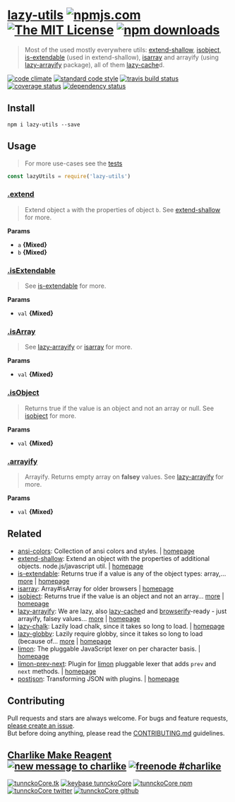 # [lazy-utils][author-www-url] [![npmjs.com][npmjs-img]][npmjs-url] [![The MIT License][license-img]][license-url] [![npm downloads][downloads-img]][downloads-url] 

> Most of the used mostly everywhere utils: [extend-shallow][], [isobject][], [is-extendable][] (used in extend-shallow), [isarray][] and arrayify (using [lazy-arrayify][] package), all of them [lazy-cache][]d.

[![code climate][codeclimate-img]][codeclimate-url] [![standard code style][standard-img]][standard-url] [![travis build status][travis-img]][travis-url] [![coverage status][coveralls-img]][coveralls-url] [![dependency status][david-img]][david-url]

## Install
```
npm i lazy-utils --save
```

## Usage
> For more use-cases see the [tests](./test.js)

```js
const lazyUtils = require('lazy-utils')
```

### [.extend](index.js#L44)

> Extend object `a` with the properties of object `b`.
See [extend-shallow][] for more.

**Params**

* `a` **{Mixed}**    
* `b` **{Mixed}**    

### [.isExtendable](index.js#L54)

> See [is-extendable][] for more.

**Params**

* `val` **{Mixed}**    

### [.isArray](index.js#L64)

> See [lazy-arrayify][] or [isarray][] for more.

**Params**

* `val` **{Mixed}**    

### [.isObject](index.js#L75)

> Returns true if the value is an object and not an array or null.
See [isobject][] for more.

**Params**

* `val` **{Mixed}**    

### [.arrayify](index.js#L86)

> Arrayify. Returns empty array on **falsey** values.
See [lazy-arrayify][] for more.

**Params**

* `val` **{Mixed}**    

## Related
* [ansi-colors](https://www.npmjs.com/package/ansi-colors): Collection of ansi colors and styles. | [homepage](https://github.com/doowb/ansi-colors)
* [extend-shallow](https://www.npmjs.com/package/extend-shallow): Extend an object with the properties of additional objects. node.js/javascript util. | [homepage](https://github.com/jonschlinkert/extend-shallow)
* [is-extendable](https://www.npmjs.com/package/is-extendable): Returns true if a value is any of the object types: array,… [more](https://www.npmjs.com/package/is-extendable) | [homepage](https://github.com/jonschlinkert/is-extendable)
* [isarray](https://www.npmjs.com/package/isarray): Array#isArray for older browsers | [homepage](https://github.com/juliangruber/isarray)
* [isobject](https://www.npmjs.com/package/isobject): Returns true if the value is an object and not an array… [more](https://www.npmjs.com/package/isobject) | [homepage](https://github.com/jonschlinkert/isobject)
* [lazy-arrayify](https://www.npmjs.com/package/lazy-arrayify): We are lazy, also [lazy-cache][]d and [browserify][]-ready - just arrayify, falsey values… [more](https://www.npmjs.com/package/lazy-arrayify) | [homepage](https://github.com/tunnckocore/lazy-arrayify)
* [lazy-chalk](https://www.npmjs.com/package/lazy-chalk): Lazily load chalk, since it takes so long to load. | [homepage](https://github.com/jonschlinkert/lazy-chalk)
* [lazy-globby](https://www.npmjs.com/package/lazy-globby): Lazily require globby, since it takes so long to load (because of… [more](https://www.npmjs.com/package/lazy-globby) | [homepage](https://github.com/jonschlinkert/lazy-globby)
* [limon](https://www.npmjs.com/package/limon): The pluggable JavaScript lexer on per character basis. | [homepage](https://github.com/limonjs/limon)
* [limon-prev-next](https://www.npmjs.com/package/limon-prev-next): Plugin for [limon][] pluggable lexer that adds `prev` and `next` methods. | [homepage](https://github.com/limonjs/limon-prev-next)
* [postjson](https://www.npmjs.com/package/postjson): Transforming JSON with plugins. | [homepage](https://github.com/postjson/postjson)

## Contributing
Pull requests and stars are always welcome. For bugs and feature requests, [please create an issue](https://github.com/tunnckoCore/lazy-utils/issues/new).  
But before doing anything, please read the [CONTRIBUTING.md](./CONTRIBUTING.md) guidelines.

## [Charlike Make Reagent](http://j.mp/1stW47C) [![new message to charlike][new-message-img]][new-message-url] [![freenode #charlike][freenode-img]][freenode-url]

[![tunnckoCore.tk][author-www-img]][author-www-url] [![keybase tunnckoCore][keybase-img]][keybase-url] [![tunnckoCore npm][author-npm-img]][author-npm-url] [![tunnckoCore twitter][author-twitter-img]][author-twitter-url] [![tunnckoCore github][author-github-img]][author-github-url]

[extend-shallow]: https://github.com/jonschlinkert/extend-shallow
[isobject]: https://github.com/jonschlinkert/isobject
[is-extendable]: https://github.com/jonschlinkert/is-extendable
[isarray]: https://github.com/juliangruber/isarray
[lazy-arrayify]: https://github.com/tunnckocore/lazy-arrayify
[lazy-cache]: https://github.com/jonschlinkert/lazy-cache
[browserify]: https://github.com/substack/node-browserify
[limon]: https://github.com/limonjs/limon

[npmjs-url]: https://www.npmjs.com/package/lazy-utils
[npmjs-img]: https://img.shields.io/npm/v/lazy-utils.svg?label=lazy-utils

[license-url]: https://github.com/tunnckoCore/lazy-utils/blob/master/LICENSE
[license-img]: https://img.shields.io/npm/l/lazy-utils.svg

[downloads-url]: https://www.npmjs.com/package/lazy-utils
[downloads-img]: https://img.shields.io/npm/dm/lazy-utils.svg

[codeclimate-url]: https://codeclimate.com/github/tunnckoCore/lazy-utils
[codeclimate-img]: https://img.shields.io/codeclimate/github/tunnckoCore/lazy-utils.svg

[travis-url]: https://travis-ci.org/tunnckoCore/lazy-utils
[travis-img]: https://img.shields.io/travis/tunnckoCore/lazy-utils/master.svg

[coveralls-url]: https://coveralls.io/r/tunnckoCore/lazy-utils
[coveralls-img]: https://img.shields.io/coveralls/tunnckoCore/lazy-utils.svg

[david-url]: https://david-dm.org/tunnckoCore/lazy-utils
[david-img]: https://img.shields.io/david/tunnckoCore/lazy-utils.svg

[standard-url]: https://github.com/feross/standard
[standard-img]: https://img.shields.io/badge/code%20style-standard-brightgreen.svg

[author-www-url]: http://www.tunnckocore.tk
[author-www-img]: https://img.shields.io/badge/www-tunnckocore.tk-fe7d37.svg

[keybase-url]: https://keybase.io/tunnckocore
[keybase-img]: https://img.shields.io/badge/keybase-tunnckocore-8a7967.svg

[author-npm-url]: https://www.npmjs.com/~tunnckocore
[author-npm-img]: https://img.shields.io/badge/npm-~tunnckocore-cb3837.svg

[author-twitter-url]: https://twitter.com/tunnckoCore
[author-twitter-img]: https://img.shields.io/badge/twitter-@tunnckoCore-55acee.svg

[author-github-url]: https://github.com/tunnckoCore
[author-github-img]: https://img.shields.io/badge/github-@tunnckoCore-4183c4.svg

[freenode-url]: http://webchat.freenode.net/?channels=charlike
[freenode-img]: https://img.shields.io/badge/freenode-%23charlike-5654a4.svg

[new-message-url]: https://github.com/tunnckoCore/ama
[new-message-img]: https://img.shields.io/badge/ask%20me-anything-green.svg

